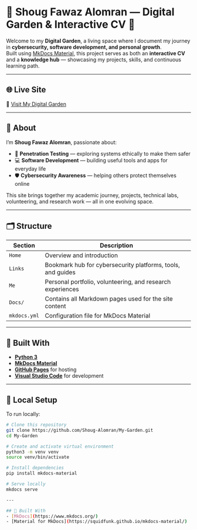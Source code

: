 # 🌸 Shoug Fawaz Alomran — Digital Garden & Interactive CV 🌸

Welcome to my **Digital Garden**, a living space where I document my journey in **cybersecurity, software development, and personal growth**.  
Built using [MkDocs Material](https://squidfunk.github.io/mkdocs-material/), this project serves as both an **interactive CV** and a **knowledge hub** — showcasing my projects, skills, and continuous learning path.

---

## 🌐 Live Site
🔗 [Visit My Digital Garden](https://shoug-alomran.github.io/My-Garden/)

---

## 🧠 About
I’m **Shoug Fawaz Alomran**, passionate about:
- 🧩 **Penetration Testing** — exploring systems ethically to make them safer  
- 💻 **Software Development** — building useful tools and apps for everyday life  
- 🛡️ **Cybersecurity Awareness** — helping others protect themselves online  

This site brings together my academic journey, projects, technical labs, volunteering, and research work — all in one evolving space.

---

## 🗂️ Structure
| Section | Description |
|----------|--------------|
| `Home` | Overview and introduction |
| `Links` | Bookmark hub for cybersecurity platforms, tools, and guides |
| `Me` | Personal portfolio, volunteering, and research experiences |
| `Docs/` | Contains all Markdown pages used for the site content |
| `mkdocs.yml` | Configuration file for MkDocs Material |

---

## 🧰 Built With
- [**Python 3**](https://www.python.org/)  
- [**MkDocs Material**](https://squidfunk.github.io/mkdocs-material/)  
- [**GitHub Pages**](https://pages.github.com/) for hosting  
- [**Visual Studio Code**](https://code.visualstudio.com/) for development  

---

## 🚀 Local Setup
To run locally:
```bash
# Clone this repository
git clone https://github.com/Shoug-Alomran/My-Garden.git
cd My-Garden

# Create and activate virtual environment
python3 -m venv venv
source venv/bin/activate

# Install dependencies
pip install mkdocs-material

# Serve locally
mkdocs serve

---

## 🧩 Built With
- [MkDocs](https://www.mkdocs.org/)
- [Material for MkDocs](https://squidfunk.github.io/mkdocs-material/)
